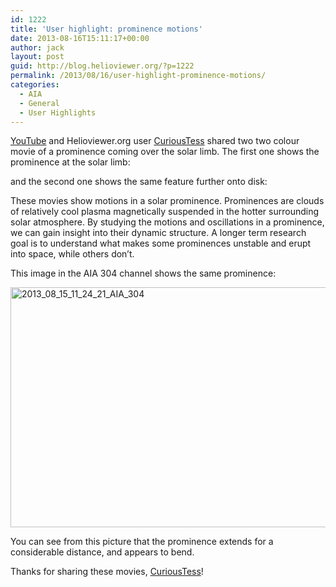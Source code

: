```yaml
---
id: 1222
title: 'User highlight: prominence motions'
date: 2013-08-16T15:11:17+00:00
author: jack
layout: post
guid: http://blog.helioviewer.org/?p=1222
permalink: /2013/08/16/user-highlight-prominence-motions/
categories:
  - AIA
  - General
  - User Highlights
---
```

[YouTube](http://www.youtube.com) and Helioviewer.org user [CuriousTess](http://www.youtube.com/user/CuriousTess?feature=watch) shared two two colour movie of a prominence coming over the solar limb. The first one shows the prominence at the solar limb:



and the second one shows the same feature further onto disk:



These movies show motions in a solar prominence. Prominences are clouds of relatively cool plasma magnetically suspended in the hotter surrounding solar atmosphere. By studying the motions and oscillations in a prominence, we can gain insight into their dynamic structure. A longer term research goal is to understand what makes some prominences unstable and erupt into space, while others don&#8217;t.

This image in the AIA 304 channel shows the same prominence:

[<img src="https://helioviewer-project.github.io/images/uploads/2013/08/2013_08_15_11_24_21_AIA_3041.png" alt="2013_08_15_11_24_21_AIA_304" width="510" height="384" class="aligncenter size-full wp-image-1227" sizes="(max-width: 510px) 100vw, 510px" />](https://helioviewer-project.github.io/images/uploads/2013/08/2013_08_15_11_24_21_AIA_3041.png)

You can see from this picture that the prominence extends for a considerable distance, and appears to bend.

Thanks for sharing these movies, [CuriousTess](http://www.youtube.com/user/CuriousTess?feature=watch)!

